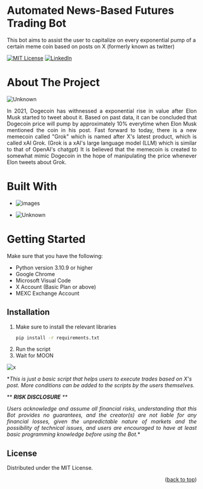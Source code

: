 

# Automated News-Based Futures Trading Bot

This bot aims to assist the user to capitalize on every exponential pump of a certain meme coin based on posts on X (formerly known as twitter)


<!-- Improved compatibility of back to top link: See: https://github.com/pull/73 -->
<a name="readme-top"></a>
<!--
*** Thanks for checking out the Best-README-Template. If you have a suggestion
*** that would make this better, please fork the repo and create a pull request
*** or simply open an issue with the tag "enhancement".
*** Don't forget to give the project a star!
*** Thanks again! Now go create something AMAZING! :D
-->



<!-- PROJECT SHIELDS -->
<!--
*** I'm using markdown "reference style" links for readability.
*** Reference links are enclosed in brackets [ ] instead of parentheses ( ).
*** See the bottom of this document for the declaration of the reference variables
*** for contributors-url, forks-url, etc. This is an optional, concise syntax you may use.
*** https://www.markdownguide.org/basic-syntax/#reference-style-links
-->
[![MIT License][license-shield]][license-url]
[![LinkedIn][linkedin-shield]][linkedin-url]





<!-- TABLE OF CONTENTS 
<details>
  <summary>Table of Contents</summary>
  <ol>
    <li>
      <a href="#about-the-project">About The Project</a>
      <ul>
        <li><a href="#built-with">Built With</a></li>
      </ul>
    </li>
    <li>
      <a href="#getting-started">Getting Started</a>
      <ul>
        <li><a href="#prerequisites">Prerequisites</a></li>
        <li><a href="#installation">Installation</a></li>
      </ul>
    </li>
    <li><a href="#usage">Usage</a></li>
    <li><a href="#roadmap">Roadmap</a></li>
    <li><a href="#contributing">Contributing</a></li>
    <li><a href="#license">License</a></li>
    <li><a href="#contact">Contact</a></li>
    <li><a href="#acknowledgments">Acknowledgments</a></li>
  </ol>
</details>-->



<!-- ABOUT THE PROJECT -->
# About The Project

![Unknown](https://github.com/zhiming97/automated-futures-trading-news-based/assets/97498951/0e794573-28b3-4ce7-aef3-7290fbc53b0a)

 <div align="justify">In 2021, Dogecoin has withnessed a exponential rise in value after Elon Musk started to tweet about it. Based on past data, it can be concluded that Dogecoin price will pump by approximately 10% everytime when Elon Musk mentioned the coin in his post. Fast forward to today, there is a new memecoin called "Grok" which is named after X's latest product, which is called xAI Grok. (Grok is a xAI's large language model (LLM) which is similar to that of OpenAI's chatgpt) It is believed that the memecoin is created to somewhat mimic Dogecoin in the hope of manipulating the price whenever Elon tweets about Grok.</div>

# Built With

* ![images](https://github.com/zhiming97/automated-futures-trading-news-based/assets/97498951/e6a2b4a4-ce0f-4c6e-ae2c-3c3ad01e5305)


* ![Unknown](https://github.com/zhiming97/automated-futures-trading-news-based/assets/97498951/9a489c4c-2e9c-42c8-8207-8142754f926f)



<!-- GETTING STARTED -->
# Getting Started

Make sure that you have the following:
* Python version 3.10.9 or higher
* Google Chrome
* Microsoft Visual Code
* X Account (Basic Plan or above)
* MEXC Exchange Account


## Installation

1. Make sure to install the relevant libraries
   ```sh
   pip install -r requirements.txt
   ```
2. Run the script
3. Wait for MOON

![x](https://github.com/zhiming97/automated-futures-trading-news-based/assets/97498951/f2d617a7-564f-4c1c-a733-060d92cd3637)


**This is just a basic script that helps users to execute trades based on X's post. More conditions can be added to the scripts by the users themselves.*

** **<i>RISK DISCLOSURE** **

<div align="justify">Users acknowledge and assume all financial risks, understanding that this Bot provides no guarantees, and the creator(s) are not liable for any financial losses, given the unpredictable nature of markets and the possibility of technical issues, and users are encouraged to have at least basic programming knowledge before using the Bot.</i>*</div>

<!-- LICENSE -->
## License

Distributed under the MIT License.

<p align="right">(<a href="#readme-top">back to top</a>)</p>



<!-- MARKDOWN LINKS & IMAGES -->
<!-- https://www.markdownguide.org/basic-syntax/#reference-style-links -->

[license-shield]: https://img.shields.io/github/license/othneildrew/Best-README-Template.svg?style=for-the-badge
[license-url]: https://github.com/blob/master/LICENSE.txt
[linkedin-shield]: https://img.shields.io/badge/-LinkedIn-black.svg?style=for-the-badge&logo=linkedin&colorB=555
[linkedin-url]: https://linkedin.com/in/zhiming97

[Next.js]: https://1000logos.net/wp-content/uploads/2020/08/Python-Logo.jpg
[Next-url]: https://nextjs.org/

